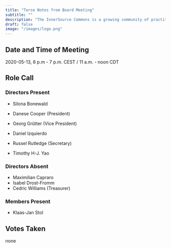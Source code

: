 ```yaml
---
title: "Terse Notes from Board Meeting"
subtitle: ""
description: "The InnerSource Commons is a growing community of practitioners with the goal of creating and sharing knowledge about InnerSource."
draft: false
image: "/images/logo.png"
---
```


## Date and Time of Meeting
2020-05-13, 6 p.m - 7 p.m. CEST / 11 a.m. - noon CDT

## Role Call

### Directors Present

* Silona Bonewald
* Danese Cooper (President)
* Georg Grütter (Vice President)
* Daniel Izquierdo
* Russel Rutledge (Secretary)

* Timothy H-J. Yao

### Directors Absent

* Maximilian Capraro
* Isabel Drost-Fromm
* Cedric Williams (Treasurer)

### Members Present
* Klaas-Jan Stol

## Votes Taken
none